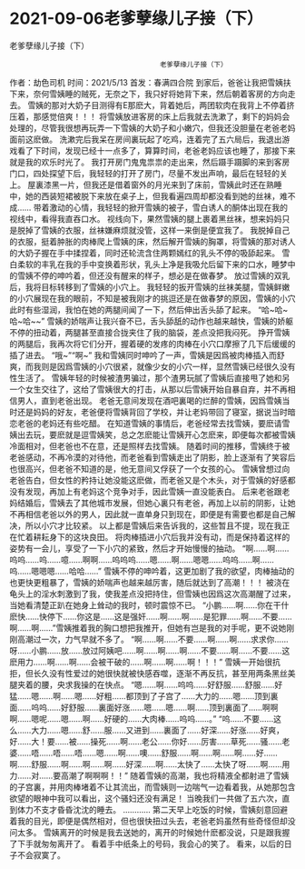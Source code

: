 # 2021-09-06老爹孽缘儿子接（下）



老爹孽缘儿子接（下）



                                         老爹孽缘儿子接（下）
 作者：劫色司机 时间：2021/5/13 首发：春满四合院
 到家后，爸爸让我把雪姨扶下来，奈何雪姨睡的贼死，无奈之下，我只好将她背下来，然后朝着客房的方向走去。 雪姨的那对大奶子目测得有E那麽大，背着她后，两团软肉在我背上不停着挤压着，那感觉倍爽！！！ 将雪姨放进客房的床上后我就去洗漱了，剩下的妈妈会处理的，尽管我很想再玩弄一下雪姨的大奶子和小嫩穴，但我还没胆量在老爸老妈面前这麽做。 洗漱完后我呆在房间裏玩起了吃鸡，连着完了五六局后，我退出游戏看了下时间，发现已经十一点多了，算算时间，老爸老妈应该也睡了，那接下来就是我的欢乐时光了。 我打开房门鬼鬼祟祟的走出来，然后蹑手蹑脚的来到客房门口，四处探望下后，我轻轻的打开了房门，尽量不发出声响，最后在轻轻的关上。 屋裏漆黑一片，但我还是借着窗外的月光来到了床前，雪姨此时还在熟睡中，她的西装短裙被脱下来放在桌子上，但我看遍四周却都没看到她的丝袜，难不成…… 带着激动的心情，我轻轻的掀开雪姨的被子，雪白诱人的酮体出现在我的视线中，看得我直吞口水。 视线向下，果然雪姨的腿上裹着黑丝袜，想来妈妈只是脱掉了雪姨的衣服，丝袜嫌麻烦就没管，这样一来倒是便宜我了。 我脱掉自己的衣服，挺着肿胀的肉棒爬上雪姨的床，然后解开雪姨的胸罩，将雪姨的那对诱人的大奶子握在手中揉捏着，同时还轮流含住两颗嫣红的乳头不停的吸舔起来。 雪白柔软的丰乳在我的手中变换着形状，乳头上净是我吸允后留下来的口水，睡梦中的雪姨不停的呻吟着，但还没有醒来的样子，想必是在做春梦。 放过雪姨的双乳后，我将目标转移到了雪姨的小穴上。 我轻轻的扳开雪姨的丝袜美腿，雪姨鲜嫩的小穴展现在我的眼前，不知是被我刚才的挑逗还是在做春梦的原因，雪姨的小穴此时有些湿润，我怕在她的两腿间闻了一下，然后伸出舌头舔了起来。 “哈~哈~哈~哈~~” 雪姨的娇喘声让我兴奋不已，舌头舔舐的动作也越来越快，雪姨的娇躯不停的扭动着，两腿甚至直接合拢夹住了我的脑袋，差点没把我闷死。 挣开雪姨的两腿后，我再次将它们分开，握着硬的发疼的肉棒在小穴口摩擦了几下后缓缓的插了进去。 “哦~”“啊~” 我和雪姨同时呻吟了一声，雪姨是因爲被肉棒插入而舒爽，而我则是因爲雪姨的小穴很紧，就像少女的小穴一样，显然雪姨已经很久没有性生活了。 雪姨年轻的时候被渣男骗过，那个渣男玩腻了雪姨后直接甩了她和另一个女生交往了，这给了雪姨很大的打击，从那以后雪姨开始自暴自弃，并不再相信男人，直到老爸出现。 老爸无意间发现在酒吧裏喝的烂醉的雪姨，因爲雪姨当时还是妈妈的好友，老爸便将雪姨背回了学校，并让老妈带回了寝室，据说当时暗恋老爸的老妈还有些吃醋。 在知道雪姨的事情后，老爸经常去找雪姨，要麽请雪姨出去玩，要麽就是逗雪姨笑，总之怎麽能让雪姨开心怎麽来，即便每次都被雪姨冷面相对，但老爸也不在意，还是照样去找雪姨。 随着时间的推移，雪姨终于被老爸感动，不再冷漠的对待他，而老爸看到雪姨走出了阴影，脸上逐渐有了笑容后也很高兴，但老爸不知道的是，他无意间又俘获了一个女孩的心。 雪姨曾想过向老爸告白，但女性的矜持让她没能这麽做，而老爸又是个木头，对于雪姨的好感都没有发现，再加上有老妈这个竞争对手，因此雪姨一直没能表白。 后来老爸跟老妈结婚后，雪姨去了其他城市发展，但她心裏只有老爸，再加上以前的阴影，让她不再相信老爸以外的男人，因此就一直单身只到现在，即便是有需要也都是自己解决，所以小穴才比较紧。 以上都是雪姨后来告诉我的，这些暂且不提，现在我正在忙着耕耘身下的这块良田。 将肉棒插进小穴后我并没有动，而是保持着这样的姿势有一会儿，享受了一下小穴的紧致，然后才开始慢慢的抽动。 “啊……啊……呜呜……呜……噫……啊啊……呜呜呜……嗯……啊……嗯嗯……呜呜……啊……呜……嗯嗯嗯……哈哈……” 雪姨不停的呻吟着，这更加剧了我的欲望，肉棒抽动的也更快更粗暴了，雪姨的娇喘声也越来越厉害，随后就达到了高潮！！！ 被浇在龟头上的淫水刺激到了我，使我差点没把持住，但雪姨也因爲这次高潮醒了过来，当她看清楚正趴在她身上耸动的我时，顿时震惊不已。 “小鹏……啊……你在干什麽快……快停下……你这是……这是强奸……啊……啊……是犯罪……啊……不要……啊……啊……”雪姨推着我的胸口想把我推开，但她有岂是我的对手呢，更不说她刚刚高潮过一次，力气早就不多了。 “啊……啊……不要……啊……啊……求求你……呀……小鹏……放……放过阿姨吧……啊……啊……啊……不要……啊……不要……这麽用力……啊……啊……会被干破的……啊……啊……啊！！！” 雪姨一开始很抗拒，但长久没有性爱过的她很快就被快感吞噬，逐渐不再反抗，甚至用两条黑丝美腿夹着的腰，央求我操的在快点。 “嗯……啊……呜呜……好舒服……舒服……好猛……嗯……啊……嗯……好粗……都顶到了子宫了……大力的……嗯……顶到裏面……呜呜……好舒服……裏面好涨……嗯……嗯……啊……顶到裏面了……啊啊啊……嗯呢……嗯……啊……好硬的……大肉棒……呜呜……。” “呜……不要……这么……大力……嗯……舒……服……又进到……裏面了……好深……好涨……好爽，好……大！要……被……操死……啊……老公……你好……厉害……草死……骚……老婆……唔……唔……唔……嗯……啊……噢……舒服……啊……啊……啊……好……啊……舒服……啊……啊……啊……好深……啊……太快了……太快了呀……啊……用力……对……要高潮了啊啊啊！！” 随着雪姨的高潮，我也将精液全都射进了雪姨的子宫裏，并用肉棒堵着不让其流出，而雪姨则一边喘气一边看着我，从她那包含欲望的眼神中我可以看出，这个骚妇还没有满足！ 当晚我们一共做了五六次，直到体力不支才昏昏沈沈的睡去。 ………… 第二天早上吃饭的时候，雪姨刻意回避着我的目光，即便是偶然相对，但也很快扭过头去，老爸老妈虽然有些奇怪但却没问太多。 雪姨离开的时候是我去送她的，离开的时候她什麽都没说，只是跟我握了下手就匆匆离开了。 看着手中纸条上的号码，我会心的笑了。 看来，以后的日子不会寂寞了。




